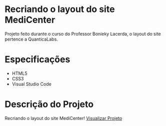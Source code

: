 # Recriando o layout do site MediCenter
Projeto feito durante o curso do Professor Bonieky Lacerda, o layout do site pertence a QuanticaLabs.

# Especificações
- HTML5
- CSS3
- Visual Studio Code

# Descrição do Projeto
Recriando o layout do site MediCenter! [Visualizar Projeto](https://arthurhenriqueti.github.io/SiteMediCenter/)